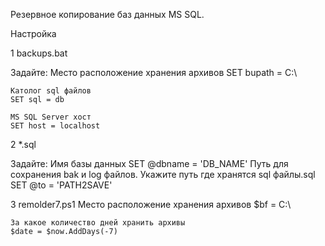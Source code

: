 Резервное копирование баз данных MS SQL.

Настройка

1 backups.bat

Задайте: 
	Место расположение хранения архивов 
	SET bupath = C:\

	Католог sql файлов
	SET sql = db
	
	MS SQL Server хост
	SET host = localhost
	
	
2 *.sql

Задайте:
	Имя базы данных
	SET @dbname = 'DB_NAME'
	Путь для сохранения bak и log файлов. Укажите путь где хранятся sql файлы.sql
	SET @to = 'PATH2SAVE'
	
3  remolder7.ps1
	Место расположение хранения архивов
	$bf = C:\
	
	За какое количество дней хранить архивы
	$date = $now.AddDays(-7) 
  